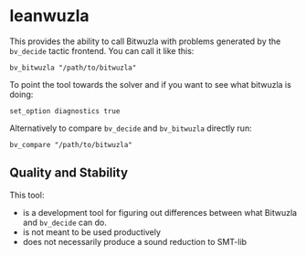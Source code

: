# leanwuzla
This provides the ability to call Bitwuzla with problems generated by the `bv_decide` tactic
frontend. You can call it like this:
```
bv_bitwuzla "/path/to/bitwuzla"
```
To point the tool towards the solver and if you want to see what bitwuzla is doing:
```
set_option diagnostics true
```
Alternatively to compare `bv_decide` and `bv_bitwuzla` directly run:
```
bv_compare "/path/to/bitwuzla"
```

## Quality and Stability
This tool:
- is a development tool for figuring out differences between what Bitwuzla and `bv_decide` can do.
- is not meant to be used productively
- does not necessarily produce a sound reduction to SMT-lib

